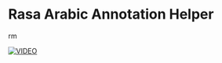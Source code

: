 # Rasa Arabic Annotation Helper

rm

[![VIDEO](https://img.youtube.com/vi/yu2hJVtIG2o/0.jpg)](https://www.youtube.com/watch?v=yu2hJVtIG2o)



